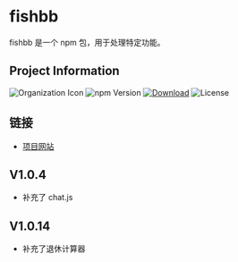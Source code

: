 # fishbb

fishbb 是一个 npm 包，用于处理特定功能。

## Project Information

![Organization Icon](https://img.shields.io/badge/Organization-myorg-blue) ![npm Version](https://img.shields.io/npm/v/fishbb) [![Download](https://img.shields.io/github/downloads/Free2Know/fishbb/total)](https://github.com/Free2Know/fishbb/releases/latest) ![License](https://img.shields.io/github/license/Free2Know/fishbb)

## 链接

- [项目网站](http://www.60score.com)

## V1.0.4

- 补充了 chat.js

## V1.0.14

- 补充了退休计算器
